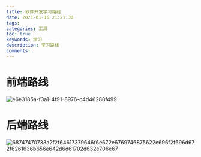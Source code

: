 ```yaml
---
title: 软件开发学习路线
date: 2021-01-16 21:21:30
tags: 
categories: 工具
toc: true
keywords: 学习
description: 学习路线
comments: 
---
```


# 前端路线

![e6e3185a-f3a1-4f91-8976-c4d46288f499](https://gitee.com/Cooper001/blog-img/raw/master/img/e6e3185a-f3a1-4f91-8976-c4d46288f499.png)



# 后端路线

![68747470733a2f2f64617379646f6e672e6769746875622e696f2f696d672f6261636b656e642d6d61702d632e706e67](https://gitee.com/Cooper001/blog-img/raw/master/img/68747470733a2f2f64617379646f6e672e6769746875622e696f2f696d672f6261636b656e642d6d61702d632e706e67.png)